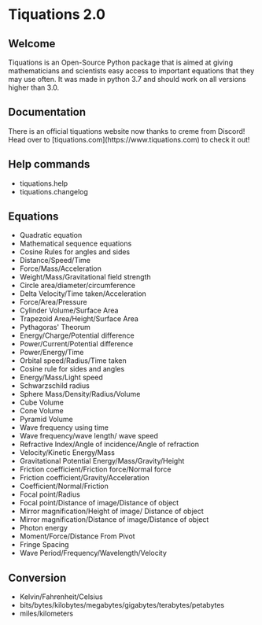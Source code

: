 <h1>Tiquations 2.0</h1>

<h2>Welcome</h2>
<p>Tiquations is an Open-Source Python package that is aimed at giving mathematicians and scientists easy access to important equations that they may use often. It was made in python 3.7 and should work on all versions higher than 3.0.</p>
<h2>Documentation</h2>
<p>There is an official tiquations website now thanks to creme from Discord! Head over to [tiquations.com](https://www.tiquations.com) to check it out!</p>

<h2>Help commands</h2>
<ul>
<li>tiquations.help</li>
<li>tiquations.changelog</li>
</ul>

<h2>Equations</h2>
<ul>
<li>Quadratic equation</li>
<li>Mathematical sequence equations</li>
<li>Cosine Rules for angles and sides</li>
<li>Distance/Speed/Time</li>
<li>Force/Mass/Acceleration</li>
<li>Weight/Mass/Gravitational field strength</li>
<li>Circle area/diameter/circumference</li>
<li>Delta Velocity/Time taken/Acceleration</li>
<li>Force/Area/Pressure</li>
<li>Cylinder Volume/Surface Area</li>
<li>Trapezoid Area/Height/Surface Area</li>
<li>Pythagoras' Theorum</li>
<li>Energy/Charge/Potential difference</li>
<li>Power/Current/Potential difference</li>
<li>Power/Energy/Time</li>
<li>Orbital speed/Radius/Time taken</li>
<li>Cosine rule for sides and angles</li>
<li>Energy/Mass/Light speed</li>
<li>Schwarzschild radius</li>
<li>Sphere Mass/Density/Radius/Volume</li>
<li>Cube Volume</li>
<li>Cone Volume</li>
<li>Pyramid Volume</li>
<li>Wave frequency using time</li>
<li>Wave frequency/wave length/ wave speed</li>
<li>Refractive Index/Angle of incidence/Angle of refraction</li>
<li>Velocity/Kinetic Energy/Mass</li>
<li>Gravitational Potential Energy/Mass/Gravity/Height</li>
<li>Friction coefficient/Friction force/Normal force</li>
<li>Friction coefficient/Gravity/Acceleration</li>
<li>Coefficient/Normal/Friction</li>
<li>Focal point/Radius</li>
<li>Focal point/Distance of image/Distance of object</li>
<li>Mirror magnification/Height of image/ Distance of object</li>
<li>Mirror magnification/Distance of image/Distance of object</li>
<li>Photon energy</li>
<li>Moment/Force/Distance From Pivot</li>
<li>Fringe Spacing</li>
<li>Wave Period/Frequency/Wavelength/Velocity</li>
</ul>

<h2>Conversion</h2>
<ul>
<li>Kelvin/Fahrenheit/Celsius</li>
<li>bits/bytes/kilobytes/megabytes/gigabytes/terabytes/petabytes</li>
<li>miles/kilometers</li>
</ul>

